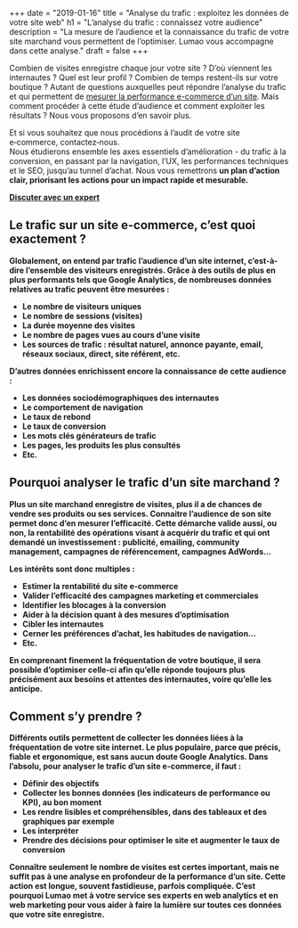 +++
date = "2019-01-16"
title = "Analyse du trafic : exploitez les données de votre site web"
h1 = "L’analyse du trafic : connaissez votre audience"
description = "La mesure de l’audience et la connaissance du trafic de votre site marchand vous permettent de l’optimiser. Lumao vous accompagne dans cette analyse."
draft = false
+++

Combien de visites enregistre chaque jour votre site ? D’où viennent les internautes ? Quel est leur profil ? Combien de temps restent-ils sur votre boutique ? Autant de questions auxquelles peut répondre l’analyse du trafic et qui permettent de [mesurer la performance e-commerce d’un site](/ecommerce/performance/). Mais comment procéder à cette étude d’audience et comment exploiter les résultats ? Nous vous proposons d’en savoir plus. 
<div class="bg-gray-100 border-l-4 border-primary p-6 my-12 rounded-xl">
  <p class="text-base leading-relaxed mb-4">
    Et si vous souhaitez que nous procédions à l’audit de votre site e‑commerce, contactez‑nous.
    <br> Nous étudierons ensemble les axes essentiels d’amélioration - du trafic à la conversion, en passant par la navigation, l’UX, les performances techniques et le SEO, jusqu’au tunnel d’achat. 
    Nous vous remettrons <strong>un plan d’action clair<strong>, priorisant les actions pour un impact rapide et mesurable.
  </p>
  <a href="/ecommerce/cms/maintenance-magento-performance" class="btn btn-primary mt-2 inline-block">
    Discuter avec un expert
  </a>
</div>

## Le trafic sur un site e-commerce, c’est quoi exactement ?

Globalement, on entend par trafic l’audience d’un site internet, c’est-à-dire l’ensemble des visiteurs enregistrés. Grâce à des outils de plus en plus performants tels que Google Analytics, de nombreuses données relatives au trafic peuvent être mesurées :

-	Le nombre de visiteurs uniques
-	Le nombre de sessions (visites)
-	La durée moyenne des visites
-	Le nombre de pages vues au cours d’une visite
-	Les sources de trafic : résultat naturel, annonce payante, email, réseaux sociaux, direct, site référent, etc.

D’autres données enrichissent encore la connaissance de cette audience :

-	Les données sociodémographiques des internautes
-	Le comportement de navigation
-	Le taux de rebond
-	Le taux de conversion
-	Les mots clés générateurs de trafic
-	Les pages, les produits les plus consultés
-	Etc.

## Pourquoi analyser le trafic d’un site marchand ?

Plus un site marchand enregistre de visites, plus il a de chances de vendre ses produits ou ses services. Connaitre l’audience de son site permet donc d’en mesurer l’efficacité. Cette démarche valide aussi, ou non, la rentabilité des opérations visant à acquérir du trafic et qui ont demandé un investissement : publicité, emailing, community management, campagnes de référencement, campagnes AdWords…

Les intérêts sont donc multiples :

-	Estimer la rentabilité du site e-commerce
-	Valider l’efficacité des campagnes marketing et commerciales
-	Identifier les blocages à la conversion
-	Aider à la décision quant à des mesures d’optimisation
-	Cibler les internautes
-	Cerner les préférences d’achat, les habitudes de navigation…
-	Etc.

En comprenant finement la fréquentation de votre boutique, il sera possible d’optimiser celle-ci afin qu’elle réponde toujours plus précisément aux besoins et attentes des internautes, voire qu’elle les anticipe.

## Comment s’y prendre ?

Différents outils permettent de collecter les données liées à la fréquentation de votre site internet. Le plus populaire, parce que précis, fiable et ergonomique, est sans aucun doute Google Analytics. Dans l’absolu, pour analyser le trafic d’un site e-commerce, il faut :

-	Définir des objectifs
-	Collecter les bonnes données (les indicateurs de performance ou KPI), au bon moment
-	Les rendre lisibles et compréhensibles, dans des tableaux et des graphiques par exemple
-	Les interpréter
-	Prendre des décisions pour optimiser le site et augmenter le taux de conversion

Connaître seulement le nombre de visites est certes important, mais ne suffit pas à une analyse en profondeur de la performance d’un site. Cette action est longue, souvent fastidieuse, parfois compliquée. C’est pourquoi Lumao met à votre service ses experts en web analytics et en web marketing pour vous aider à faire la lumière sur toutes ces données que votre site enregistre.
